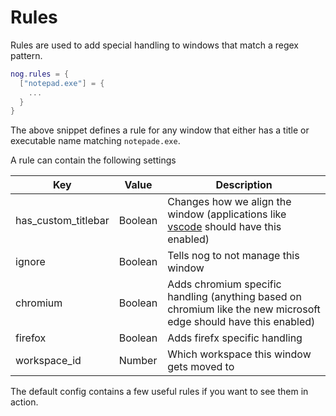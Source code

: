 # Rules

Rules are used to add special handling to windows that match a regex pattern.

```lua
nog.rules = {
  ["notepad.exe"] = {
    ...
  }
}
```

The above snippet defines a rule for any window that either has a title or executable name matching `notepade.exe`.

A rule can contain the following settings

| Key                       | Value   | Description                                                                   |
|---------------------------|---------|-------------------------------------------------------------------------------|
| has_custom_titlebar       | Boolean | Changes how we align the window (applications like [vscode](https://code.visualstudio.com/) should have this enabled) |
| ignore                    | Boolean | Tells nog to not manage this window |
| chromium                  | Boolean | Adds chromium specific handling (anything based on chromium like the new microsoft edge should have this enabled) |
| firefox                   | Boolean | Adds firefx specific handling |
| workspace_id              | Number  | Which workspace this window gets moved to |

The default config contains a few useful rules if you want to see them in action.
